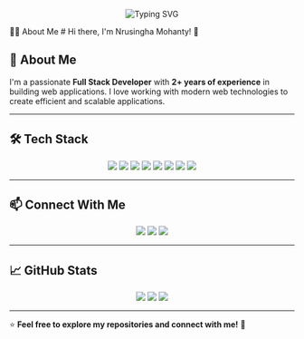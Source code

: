 <p align="center"> <img src="https://readme-typing-svg.demolab.com?font=Fira+Code&pause=1000&color=00FF00&center=true&vCenter=true&width=435&lines=Hello%2C+I'm+Nrusingha+Mohanty;Full+Stack+Developer;2%2B+Years+of+Experience;Let's+build+something+awesome!" alt="Typing SVG" /> </p>
👨‍💻 About Me
# Hi there, I'm Nrusingha Mohanty! 👋

## 🚀 About Me
I'm a passionate **Full Stack Developer** with **2+ years of experience** in building web applications. I love working with modern web technologies to create efficient and scalable applications.

---

## 🛠 Tech Stack

<p align="center">
  <img src="https://img.shields.io/badge/HTML5-%23E34F26.svg?style=for-the-badge&logo=html5&logoColor=white"/>
  <img src="https://img.shields.io/badge/CSS3-%231572B6.svg?style=for-the-badge&logo=css3&logoColor=white"/>
  <img src="https://img.shields.io/badge/JavaScript-%23F7DF1E.svg?style=for-the-badge&logo=javascript&logoColor=black"/>
  <img src="https://img.shields.io/badge/React-%2361DAFB.svg?style=for-the-badge&logo=react&logoColor=black"/>
  <img src="https://img.shields.io/badge/Redux-%23764ABC.svg?style=for-the-badge&logo=redux&logoColor=white"/>
  <img src="https://img.shields.io/badge/Node.js-%23339933.svg?style=for-the-badge&logo=node.js&logoColor=white"/>
  <img src="https://img.shields.io/badge/Express.js-%23000000.svg?style=for-the-badge&logo=express&logoColor=white"/>
  <img src="https://img.shields.io/badge/MongoDB-%2347A248.svg?style=for-the-badge&logo=mongodb&logoColor=white"/>
</p>

---

## 📫 Connect With Me

<p align="center">
  <a href="mailto:nrusinghamohanty@gmail.com"><img src="https://img.shields.io/badge/Email-D14836?style=for-the-badge&logo=gmail&logoColor=white"/></a>
  <a href="https://x.com/Nrusingha__"><img src="https://img.shields.io/badge/Twitter-1DA1F2?style=for-the-badge&logo=twitter&logoColor=white"/></a>
  <a href="https://www.linkedin.com/in/nrusingha-mohanty/"><img src="https://img.shields.io/badge/LinkedIn-0077B5?style=for-the-badge&logo=linkedin&logoColor=white"/></a>
</p>

---

## 📈 GitHub Stats

<p align="center">
  <img src="https://github-readme-stats.vercel.app/api?username=nrusinghamohanty&show_icons=true&theme=radical"/>
  <img src="https://github-readme-streak-stats.herokuapp.com/?user=nrusinghamohanty&theme=radical"/>
  <img src="https://github-readme-stats.vercel.app/api/top-langs/?username=nrusinghamohanty&layout=compact&theme=radical"/>
</p>

---

⭐️ **Feel free to explore my repositories and connect with me!** 🚀



